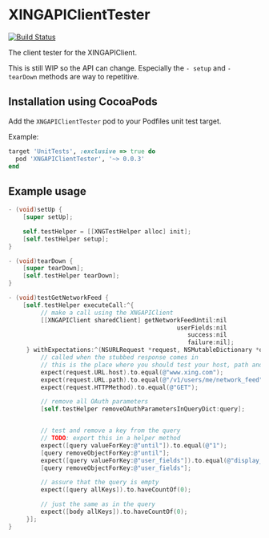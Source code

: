 XINGAPIClientTester
===================

[![Build Status](https://travis-ci.org/xing/XINGAPIClientTester.svg)](https://travis-ci.org/xing/XINGAPIClientTester)

The client tester for the XINGAPIClient.

This is still WIP so the API can change. Especially the `- setup` and `- tearDown` methods are way to repetitive.

## Installation using CocoaPods

Add the `XNGAPIClientTester` pod to your Podfiles unit test target.

Example:

```ruby
target 'UnitTests', :exclusive => true do
  pod 'XNGAPIClientTester', '~> 0.0.3'
end
```

## Example usage

```objective-c
- (void)setUp {
    [super setUp];

	self.testHelper = [[XNGTestHelper alloc] init];
	[self.testHelper setup];
}

- (void)tearDown {
    [super tearDown];
    [self.testHelper tearDown];
}

- (void)testGetNetworkFeed {
    [self.testHelper executeCall:^{
         // make a call using the XNGAPIClient
         [[XNGAPIClient sharedClient] getNetworkFeedUntil:nil
                                               userFields:nil
                                                  success:nil
                                                  failure:nil];
     } withExpectations:^(NSURLRequest *request, NSMutableDictionary *query, NSMutableDictionary *body) {
         // called when the stubbed response comes in
         // this is the place where you should test your host, path and HTTP method
         expect(request.URL.host).to.equal(@"www.xing.com");
         expect(request.URL.path).to.equal(@"/v1/users/me/network_feed");
         expect(request.HTTPMethod).to.equal(@"GET");

         // remove all OAuth parameters
         [self.testHelper removeOAuthParametersInQueryDict:query];


         // test and remove a key from the query
         // TODO: export this in a helper method
         expect([query valueForKey:@"until"]).to.equal(@"1");
         [query removeObjectForKey:@"until"];
         expect([query valueForKey:@"user_fields"]).to.equal(@"display_name");
         [query removeObjectForKey:@"user_fields"];

         // assure that the query is empty
         expect([query allKeys]).to.haveCountOf(0);

         // just the same as in the query
         expect([body allKeys]).to.haveCountOf(0);
     }];
}
```

